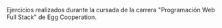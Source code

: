 Ejercicios realizados durante la cursada de la carrera "Programación Web Full Stack" de Egg Cooperation.
